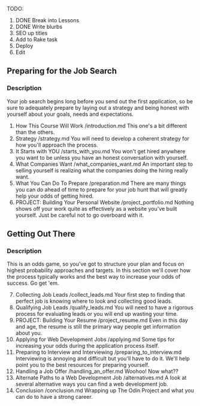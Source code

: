 TODO:
1. DONE Break into Lessons
2. DONE Write blurbs
3. SEO up titles
4. Add to Rake task
5. Deploy
6. Edit

## Preparing for the Job Search

### Description
Your job search begins long before you send out the first application, so be sure to adequately prepare by laying out a strategy and being honest with yourself about your goals, needs and expectations.

1. How This Course Will Work
    /introduction.md
    This one's a bit different than the others.
2. Strategy
    /strategy.md
    You will need to develop a coherent strategy for how you'll approach the process.
3. It Starts with YOU
    /starts_with_you.md
    You won't get hired anywhere you want to be unless you have an honest conversation with yourself.
4. What Companies Want
    /what_companies_want.md
    An important step to selling yourself is realizing what the companies doing the hiring really want.
5. What You Can Do To Prepare
    /preparation.md
    There are many things you can do ahead of time to prepare for your job hunt that will greatly help your odds of getting hired.
6. PROJECT: Building Your Personal Website
    /project_portfolio.md
    Nothing shows off your work quite as effectively as a website you've built yourself. Just be careful not to go overboard with it.

## Getting Out There

### Description
This is an odds game, so you've got to structure your plan and focus on highest probability approaches and targets.  In this section we'll cover how the process typically works and the best way to increase your odds of success. Go get 'em.

7. Collecting Job Leads
    /collect_leads.md
    Your first step to finding that perfect job is knowing where to look and collecting good leads.
8. Qualifying Job Leads
    /qualify_leads.md
    You will need to have a rigorous process for evaluating leads or you will end up wasting your time.
9. PROJECT: Building Your Resume
    /project_resume.md
    Even in this day and age, the resume is still the primary way people get information about you.
10. Applying for Web Development Jobs
    /applying.md
    Some tips for increasing your odds during the application process itself.
11. Preparing to Interview and Interviewing
    /preparing_to_interview.md
    Interviewing is annoying and difficult but you'll have to do it.  We'll help point you to the best resources for preparing yourself.
13. Handling a Job Offer
    /handling_an_offer.md
    Woohoo! Now what??
14. Alternate Paths to a Web Development Job
    /alternatives.md
    A look at several alternative ways you can find a web development job.
15. Conclusion
    /conclusion.md
    Wrapping up The Odin Project and what you can do to have a strong career.







